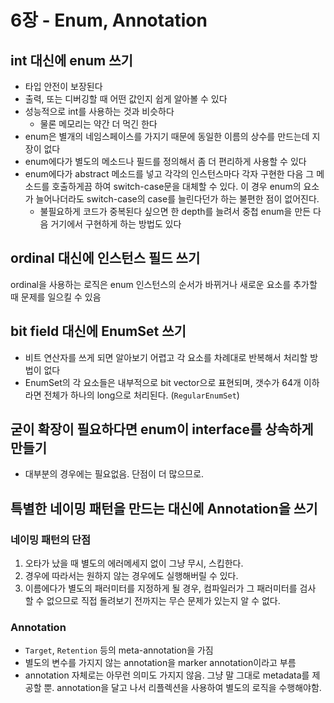 # 6장 - Enum, Annotation

## int 대신에 enum 쓰기

* 타입 안전이 보장된다
* 출력, 또는 디버깅할 때 어떤 값인지 쉽게 알아볼 수 있다
* 성능적으로 int를 사용하는 것과 비슷하다
  * 물론 메모리는 약간 더 먹긴 한다
* enum은 별개의 네임스페이스를 가지기 때문에 동일한 이름의 상수를 만드는데 지장이 없다
* enum에다가 별도의 메소드나 필드를 정의해서 좀 더 편리하게 사용할 수 있다
* enum에다가 abstract 메소드를 넣고 각각의 인스턴스마다 각자 구현한 다음 그 메소드를 호출하게끔 하여 switch-case문을 대체할 수 있다. 이 경우 enum의 요소가 늘어나더라도 switch-case의 case를 늘린다던가 하는 불편한 점이 없어진다.
  * 불필요하게 코드가 중복된다 싶으면 한 depth를 늘려서 중첩 enum을 만든 다음 거기에서 구현하게 하는 방법도 있다

## ordinal 대신에 인스턴스 필드 쓰기

ordinal을 사용하는 로직은 enum 인스턴스의 순서가 바뀌거나 새로운 요소를 추가할 때 문제를 일으킬 수 있음

## bit field 대신에 EnumSet 쓰기

* 비트 연산자를 쓰게 되면 알아보기 어렵고 각 요소를 차례대로 반복해서 처리할 방법이 없다
* EnumSet의 각 요소들은 내부적으로 bit vector으로 표현되며, 갯수가 64개 이하라면 전체가 하나의 long으로 처리된다. \(`RegularEnumSet`\)

## 굳이 확장이 필요하다면 enum이 interface를 상속하게 만들기

* 대부분의 경우에는 필요없음. 단점이 더 많으므로.

## 특별한 네이밍 패턴을 만드는 대신에 Annotation을 쓰기

### 네이밍 패턴의 단점

1. 오타가 났을 때 별도의 에러메세지 없이 그냥 무시, 스킵한다.
2. 경우에 따라서는 원하지 않는 경우에도 실행해버릴 수 있다.
3. 이름에다가 별도의 패러미터를 지정하게 될 경우, 컴파일러가 그 패러미터를 검사 할 수 없으므로 직접 돌려보기 전까지는 무슨 문제가 있는지 알 수 없다.

### Annotation

* `Target`, `Retention` 등의 meta-annotation을 가짐
* 별도의 변수를 가지지 않는 annotation을 marker annotation이라고 부름
* annotation 자체로는 아무런 의미도 가지지 않음. 그냥 말 그대로 metadata를 제공할 뿐. annotation을 달고 나서 리플렉션을 사용하여 별도의 로직을 수행해야함. 



